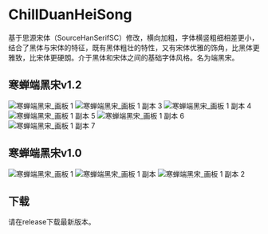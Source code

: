 # ChillDuanHeiSong
基于思源宋体（SourceHanSerifSC）修改，横向加粗，字体横竖粗细相差更小，结合了黑体与宋体的特征，既有黑体粗壮的特性，又有宋体优雅的饰角，比黑体更雅致，比宋体更硬朗。介于黑体和宋体之间的基础字体风格。名为端黑宋。<br>
## 寒蝉端黑宋v1.2
![寒蝉端黑宋_画板 1](https://github.com/Warren2060/ChillDuanHeiSong/assets/87366329/865c37fc-e112-492b-8b65-ee8e6d41d366)
![寒蝉端黑宋_画板 1 副本 3](https://github.com/Warren2060/ChillDuanHeiSong/assets/87366329/18923303-9d47-4f4a-b7c4-4102e6438277)
![寒蝉端黑宋_画板 1 副本 4](https://github.com/Warren2060/ChillDuanHeiSong/assets/87366329/189aa9b4-3f9b-4b07-9def-2680188722b2)
![寒蝉端黑宋_画板 1 副本 5](https://github.com/Warren2060/ChillDuanHeiSong/assets/87366329/5b740465-bd9d-4f69-9bc8-d3712d36c3a0)
![寒蝉端黑宋_画板 1 副本 6](https://github.com/Warren2060/ChillDuanHeiSong/assets/87366329/69be5a6e-97bf-43f6-9fbe-e957d5e35fcf)
![寒蝉端黑宋_画板 1 副本 7](https://github.com/Warren2060/ChillDuanHeiSong/assets/87366329/604264d5-990a-437b-8d8f-bbedd33ac0dd)

## 寒蝉端黑宋v1.0
![寒蝉端黑宋_画板 1](https://github.com/Warren2060/ChillDuanHeiSong/assets/87366329/fd871331-efd6-4b34-aef7-a466400e902b)
![寒蝉端黑宋_画板 1 副本](https://github.com/Warren2060/ChillDuanHeiSong/assets/87366329/10f7c2e8-a611-4b8b-8bfd-b4e9e5a2a72e)
![寒蝉端黑宋_画板 1 副本 2](https://github.com/Warren2060/ChillDuanHeiSong/assets/87366329/99b90df5-a718-4d7b-b739-b14bba027b57)<br>

## 下载
请在release下载最新版本。
